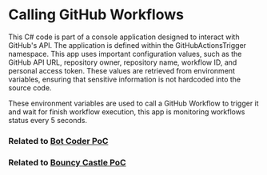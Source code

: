# Calling GitHub Workflows

This C# code is part of a console application designed to interact with GitHub's API. The application is defined within the GitHubActionsTrigger namespace. This app uses important configuration values, such as the GitHub API URL, repository owner, repository name, workflow ID, and personal access token. These values are retrieved from environment variables, ensuring that sensitive information is not hardcoded into the source code.

These environment variables are used to call a GitHub Workflow to trigger it and wait for finish workflow execution, this app is monitoring workflows status every 5 seconds.


### Related to [Bot Coder PoC](https://github.com/oaviles/hello_BotCoder) 
### Related to [Bouncy Castle PoC](https://github.com/oaviles/hello_Bouncy-Castle) 